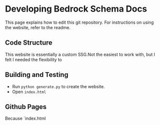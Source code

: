 # Developing Bedrock Schema Docs

This page explains how to edit this git repository. For instructions on using the website, refer to the readme.

## Code Structure

This website is essentially a custom SSG.Not the easiest to work with, but I felt I needed the flexibility to 

## Building and Testing
 - Run `python generate.py` to create the website.
 - Open `index.html`

## Github Pages

Because `index.html

